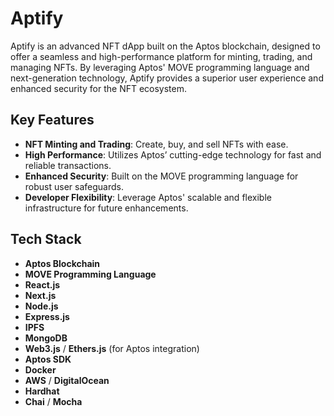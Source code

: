 # Aptify

Aptify is an advanced NFT dApp built on the Aptos blockchain, designed to offer a seamless and high-performance platform for minting, trading, and managing NFTs. By leveraging Aptos' MOVE programming language and next-generation technology, Aptify provides a superior user experience and enhanced security for the NFT ecosystem.

## Key Features
- **NFT Minting and Trading**: Create, buy, and sell NFTs with ease.
- **High Performance**: Utilizes Aptos’ cutting-edge technology for fast and reliable transactions.
- **Enhanced Security**: Built on the MOVE programming language for robust user safeguards.
- **Developer Flexibility**: Leverage Aptos' scalable and flexible infrastructure for future enhancements.

## Tech Stack

- **Aptos Blockchain**
- **MOVE Programming Language**
- **React.js**
- **Next.js**
- **Node.js**
- **Express.js**
- **IPFS**
- **MongoDB**
- **Web3.js** / **Ethers.js** (for Aptos integration)
- **Aptos SDK**
- **Docker**
- **AWS** / **DigitalOcean**
- **Hardhat**
- **Chai** / **Mocha**

